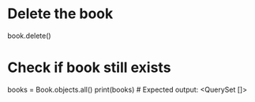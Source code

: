 # Delete the book
book.delete()

# Check if book still exists
books = Book.objects.all()
print(books)  # Expected output: <QuerySet []>
